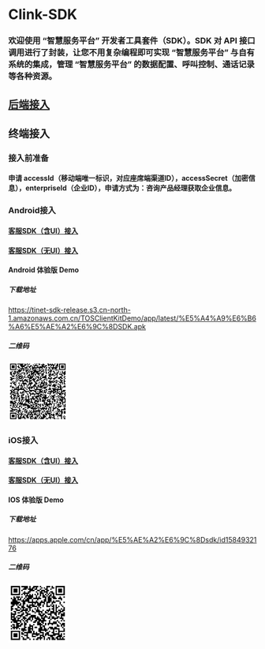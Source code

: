 # Clink-SDK

### 欢迎使用 “智慧服务平台” 开发者工具套件（SDK）。SDK 对 API 接口调用进行了封装，让您不用复杂编程即可实现 “智慧服务平台” 与自有系统的集成，管理 “智慧服务平台” 的数据配置、呼叫控制、通话记录等各种资源。

## [后端接入](https://github.com/ti-net/clink-sdk/blob/master/clink-serversdk/README.md)

## 终端接入

### 接入前准备
#### 申请 accessId（移动端唯一标识，对应座席端渠道ID），accessSecret（加密信息），enterpriseId（企业ID），申请方式为：咨询产品经理获取企业信息。

### Android接入
#### [客服SDK（含UI）接入](https://github.com/ti-net/clink-sdk/blob/master/clink-appsdk/android/%E6%8E%A5%E5%85%A5%E6%96%87%E6%A1%A3/%E5%AE%A2%E6%9C%8DSDK%EF%BC%88%E5%90%ABUI%EF%BC%89/%E5%A4%A9%E6%B6%A6%E5%9C%A8%E7%BA%BF%E5%AE%A2%E6%9C%8DSDK_Android_%E9%9B%86%E6%88%90%E6%96%87%E6%A1%A3.md)
#### [客服SDK（无UI）接入](https://github.com/ti-net/clink-sdk/tree/master/clink-appsdk/android/%E6%8E%A5%E5%85%A5%E6%96%87%E6%A1%A3/%E5%AE%A2%E6%9C%8DSDK%EF%BC%88%E6%97%A0UI%EF%BC%89)
#### Android 体验版 Demo
##### 下载地址
https://tinet-sdk-release.s3.cn-north-1.amazonaws.com.cn/TOSClientKitDemo/app/latest/%E5%A4%A9%E6%B6%A6%E5%AE%A2%E6%9C%8DSDK.apk
##### 二维码
<img src="https://raw.githubusercontent.com/ti-net/clink-sdk/master/clink-appsdk/android/demo/download_qrcode.png" alt="image.png" style="zoom:30%;" />

### iOS接入
#### [客服SDK（含UI）接入](https://github.com/ti-net/clink-sdk/blob/master/clink-appsdk/IOS/%E6%8E%A5%E5%85%A5%E6%96%87%E6%A1%A3/%E5%AE%A2%E6%9C%8DSDK%E5%90%ABUI%E6%8E%A5%E5%85%A5/%E5%A4%A9%E6%B6%A6iOS_SDK_%E6%8E%A5%E5%8F%A3%E6%96%87%E6%A1%A3.md)
#### [客服SDK（无UI）接入](https://github.com/ti-net/clink-sdk/tree/master/clink-appsdk/IOS/%E6%8E%A5%E5%85%A5%E6%96%87%E6%A1%A3/%E5%AE%A2%E6%9C%8DSDK%E6%97%A0UI%E6%8E%A5%E5%85%A5)
#### IOS 体验版 Demo
##### 下载地址
https://apps.apple.com/cn/app/%E5%AE%A2%E6%9C%8Dsdk/id1584932176
##### 二维码
<img src="https://raw.githubusercontent.com/ti-net/clink-sdk/master/clink-appsdk/IOS/IOSOnlineSDK/download_qrcode_ios.png" alt="image.png" style="zoom:30%;" />
